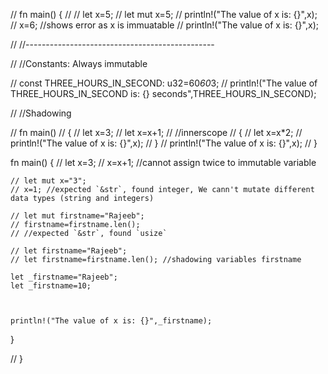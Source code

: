 // fn main() {
//     // let x=5;
//     let mut x=5;
//     println!("The value of x is: {}",x);
//     x=6; //shows error as x is immuatable
//     println!("The value of x is: {}",x);


// //-----------------------------------------------

// //Constants: Always immutable

// const THREE_HOURS_IN_SECOND: u32=60*60*3;
// println!("The value of THREE_HOURS_IN_SECOND is: {} seconds",THREE_HOURS_IN_SECOND);

// //Shadowing

// fn main()
// {
//     let x=3;
//     let x=x+1;
//     //innerscope
//     {
//         let x=x*2;
//         println!("The value of x is: {}",x);
//     } 
//     println!("The value of x is: {}",x);
// }


fn main()
{
    // let x=3;
    // x=x+1; //cannot assign twice to immutable variable

    // let mut x="3";
    // x=1; //expected `&str`, found integer, We cann't mutate different data types (string and integers)

    // let mut firstname="Rajeeb";
    // firstname=firstname.len();
    // //expected `&str`, found `usize`

    // let firstname="Rajeeb";
    // let firstname=firstname.len(); //shadowing variables firstname

    let _firstname="Rajeeb";
    let _firstname=10;



    println!("The value of x is: {}",_firstname);
}


// }